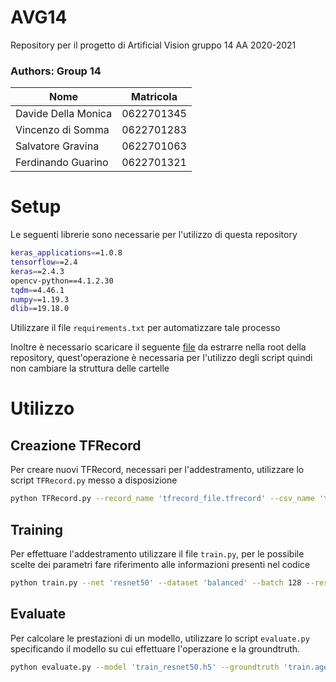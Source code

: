 # AVG14
Repository per il progetto di Artificial Vision gruppo 14 AA 2020-2021

### Authors: Group 14
| Nome | Matricola |
|--------------|--------|
|Davide Della Monica | 0622701345|
|Vincenzo di Somma | 0622701283|
|Salvatore Gravina | 0622701063|
|Ferdinando Guarino | 0622701321|

# Setup
Le seguenti librerie sono necessarie per l'utilizzo di questa repository

```bash
keras_applications==1.0.8
tensorflow==2.4
keras==2.4.3
opencv-python==4.1.2.30
tqdm==4.46.1
numpy==1.19.3
dlib==19.18.0
```

Utilizzare il file <code>requirements.txt</code> per automatizzare tale processo

Inoltre è necessario scaricare il seguente [file](https://drive.google.com/file/d/12J_HeaLw4DXmDObXvZH5ljZ06xEKnX8T/view?usp=sharing) da estrarre nella root della repository, quest'operazione è necessaria per l'utilizzo degli script quindi non cambiare la struttura delle cartelle

# Utilizzo

## Creazione TFRecord

Per creare nuovi TFRecord, necessari per l'addestramento, utilizzare lo script <code>TFRecord.py</code> messo a disposizione

```bash
python TFRecord.py --record_name 'tfrecord_file.tfrecord' --csv_name 'train.detected.csv' --face_align True
```
## Training

Per effettuare l'addestramento utilizzare il file <code>train.py</code>, per le possibile scelte dei parametri fare riferimento alle informazioni presenti nel codice

```bash
python train.py --net 'resnet50' --dataset 'balanced' --batch 128 --resume 'train_resnet50.h5' --pretraining 'resnet' --lr 0.005:0.2:20 --epoch 50 --training_mode 'fine_tuning' --momentum
```

## Evaluate

Per calcolare le prestazioni di un modello, utilizzare lo script <code>evaluate.py</code> specificando il modello su cui effettuare l'operazione e la groundtruth.

```bash
python evaluate.py --model 'train_resnet50.h5' --groundtruth 'train.age_detected.csv'